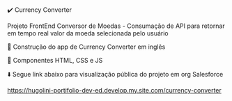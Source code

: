 :heavy_check_mark: Currency Converter 

Projeto FrontEnd Conversor de Moedas - Consumação de API para retornar em tempo real valor da moeda selecionada pelo usuário

:wrench: Construção do app de Currency Converter em inglês 

:art: Componentes HTML, CSS e JS 

:arrow_down: Segue link abaixo para visualização pública do projeto em org Salesforce

https://hugolini-portifolio-dev-ed.develop.my.site.com/currency-converter

